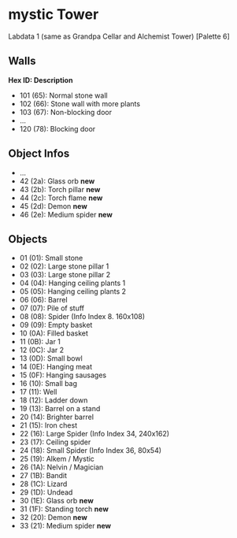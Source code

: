 # mystic Tower

Labdata 1 (same as Grandpa Cellar and Alchemist Tower) [Palette 6]

## Walls

**Hex ID: Description**

-   101 (65): Normal stone wall
-   102 (66): Stone wall with more plants
-   103 (67): Non-blocking door
-   ...
-   120 (78): Blocking door

## Object Infos

-   ...
-   42 (2a): Glass orb **new**
-   43 (2b): Torch pillar **new**
-   44 (2c): Torch flame **new**
-   45 (2d): Demon **new**
-   46 (2e): Medium spider **new**

## Objects

-   01 (01): Small stone
-   02 (02): Large stone pillar 1
-   03 (03): Large stone pillar 2
-   04 (04): Hanging ceiling plants 1
-   05 (05): Hanging ceiling plants 2
-   06 (06): Barrel
-   07 (07): Pile of stuff
-   08 (08): Spider (Info Index 8. 160x108)
-   09 (09): Empty basket
-   10 (0A): Filled basket
-   11 (0B): Jar 1
-   12 (0C): Jar 2
-   13 (0D): Small bowl
-   14 (0E): Hanging meat
-   15 (0F): Hanging sausages
-   16 (10): Small bag
-   17 (11): Well
-   18 (12): Ladder down
-   19 (13): Barrel on a stand
-   20 (14): Brighter barrel
-   21 (15): Iron chest
-   22 (16): Large Spider (Info Index 34, 240x162)
-   23 (17): Ceiling spider
-   24 (18): Small Spider (Info Index 36, 80x54)
-   25 (19): Alkem / Mystic
-   26 (1A): Nelvin / Magician
-   27 (1B): Bandit
-   28 (1C): Lizard
-   29 (1D): Undead
-   30 (1E): Glass orb **new**
-   31 (1F): Standing torch **new**
-   32 (20): Demon **new**
-   33 (21): Medium spider **new**
